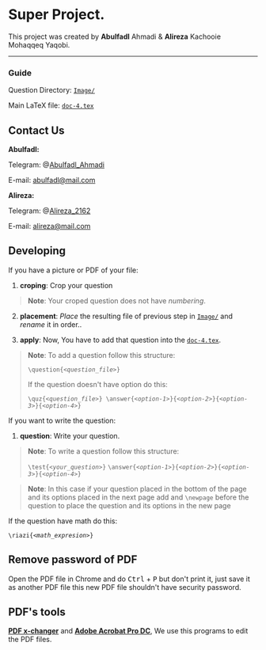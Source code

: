# Super Project.
This project was created by **Abulfadl** Ahmadi & **Alireza** Kachooie Mohaqqeq Yaqobi.

---
### Guide 

 Question Directory: 
 [```Image/```](https://github.com/Abulfadl-Ahmadi/Super-Project/tree/master/Image)
 
Main LaTeX file: [```doc-4.tex```](https://github.com/Abulfadl-Ahmadi/Super-Project/tree/master/doc-4.tex)

## Contact Us
**Abulfadl:**

Telegram: @[Abulfadl_Ahmadi](https://t.me/Abulfadl_Ahmadi)

E-mail: [abulfadl@mail.com](mailto:abulfadl@mail.com)

**Alireza:**

Telegram: @[Alireza_2162](https://t.me/Alireza_2162)

E-mail: [alireza@mail.com](mailto:abulfadl@mail.com)

## Developing
If you have a picture or PDF of your file:
1. **croping**: Crop your question
> **Note**: Your croped question does not have *numbering*.

2. **placement**: *Place* the resulting file of previous step in  [```Image/```](https://github.com/Abulfadl-Ahmadi/Super-Project/tree/master/Image) and *rename* it in order..

3. **apply**: Now, You have to add that question into the [```doc-4.tex```](https://github.com/Abulfadl-Ahmadi/Super-Project/tree/master/doc-4.tex).
> **Note**: To add a question follow this structure:
>
> `\question{`*`<question_file>`*`}`
>
> If the question doesn't have option do this:
>
> `\quz{`*`<question_file>`*`}
>\answer{`*`<option-1>`*`}{`*`<option-2>`*`}{`*`<option-3>`*`}{`*`<option-4>`*`}`

If you want to write the question:
1. **question**: Write your question.
> **Note**: To write a question follow this structure:
>
> `\test{`*`<your_question>`*`}`
>`\answer{`*`<option-1>`*`}{`*`<option-2>`*`}{`*`<option-3>`*`}{`*`<option-4>`*`}`

> **Note**: In this case if your question placed in the bottom of the page and its options placed in the next page add and `\newpage` before the question to place the question and its options in the new page

If the question have math do this:

`\riazi{`*`<math_expresion>`*`}`

## Remove password of PDF
Open the PDF file in Chrome and do <kbd>Ctrl</kbd> + <kbd>P</kbd> but don't print it, just save it as another PDF file this new PDF file shouldn't have security password.

## PDF's tools
[**PDF x-changer**](https://soft98.ir/software/pdf/1939-PDF-XChange-Pro.html) and [**Adobe Acrobat Pro DC**](https://soft98.ir/software/pdf/2932-%D8%AF%D8%A7%D9%86%D9%80%D9%84%D9%88%D8%AF-%D8%A2%DA%A9%D8%B1%D9%88%D8%A8%D8%A7%D8%AA-%D8%B1%DB%8C%D8%AF%D8%B1-%D9%BE%D8%B1%D9%88.html), We use this programs to edit the PDF files.